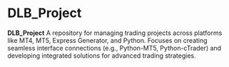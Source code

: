 # DLB_Project
**DLB_Project**   A repository for managing trading projects across platforms like MT4, MT5, Express Generator, and Python. Focuses on creating seamless interface connections (e.g., Python-MT5, Python-cTrader) and developing integrated solutions for advanced trading strategies.
